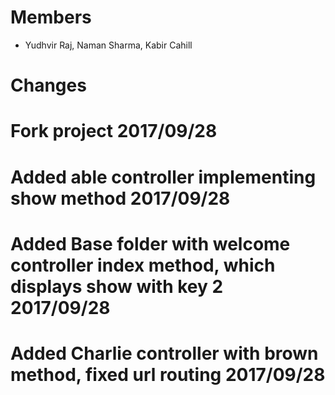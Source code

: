 # Members
- Yudhvir Raj, Naman Sharma, Kabir Cahill

# Changes
  # Fork project 2017/09/28
  # Added able controller implementing show method 2017/09/28
  # Added Base folder with welcome controller index method, which displays show with key 2 2017/09/28
  # Added Charlie controller with brown method, fixed url routing 2017/09/28
